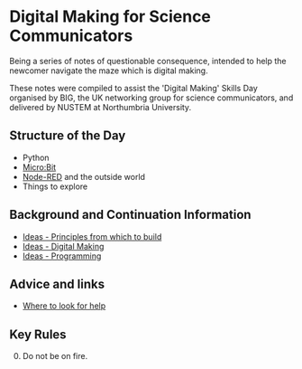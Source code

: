 # Digital Making for Science Communicators

Being a series of notes of questionable consequence, intended to help the newcomer navigate the maze which is digital making.

These notes were compiled to assist the 'Digital Making' Skills Day organised by BIG, the UK networking group for science communicators, and delivered by NUSTEM at Northumbria University.

## Structure of the Day

* Python
* [Micro:Bit](microbit.md)
* [Node-RED](node-red.md) and the outside world
* Things to explore

## Background and Continuation Information

* [Ideas - Principles from which to build](ideas-principles.md)
* [Ideas - Digital Making](ideas-digital_making.md)
* [Ideas - Programming](ideas-programming.md)

## Advice and links

* [Where to look for help](help.md)

## Key Rules

0. Do not be on fire.
